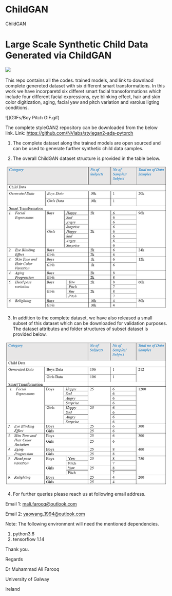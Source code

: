 # ChildGAN
ChildGAN

# Large Scale Synthetic Child Data Generated via ChildGAN

![](images/3.png)

This repo contains all the codes. trained models, and link to downlaod complete genereted dataset with six different smart transformations. In this work we have incorparetd six differet smart facial transoformations which include four different facial expressions, eye blinking effect, hair and skin color digitization, aging, facial yaw and pitch variation and varoius ligting conditions.

![](GIFs/Boy Pitch GIF.gif)

The complete styleGAN2 repository can be downloaded from the below link.
Link: https://github.com/NVlabs/stylegan2-ada-pytorch

1.	The complete dataset along the trained models are open sourced and can be used to generate further synthetic child data samples.

2.	The overall ChildGAN dataset structure is provided in the table below.

![](images/1.PNG)

3. In addition to the complete dataset, we have also released a small subset of this dataset which can be downloaded for validation purposes. The dataset attributes and folder structures of subset dataset is provided below. 

![](images/2.PNG)

4.	For further queries please reach us at following email address.



Email 1: mali.farooq@outlook.com 

Email 2: yaowang_1994@outlook.com


Note: The following environment will need the mentioned dependencies.
1. python3.6 
2. tensorflow 1.14

Thank you.

Regards 

Dr Muhammad Ali Farooq 


University of Galway 


Ireland 

